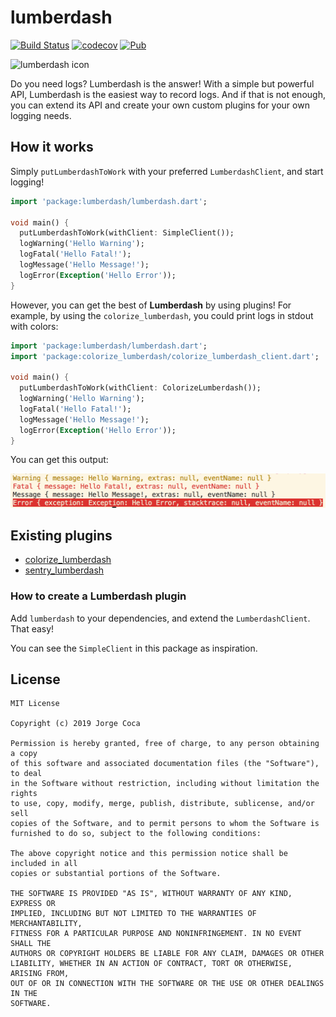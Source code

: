 # lumberdash

[![Build Status](https://travis-ci.com/jorgecoca/lumberdash.svg?branch=master)](https://travis-ci.com/jorgecoca/lumberdash)
[![codecov](https://codecov.io/gh/jorgecoca/lumberdash/branch/master/graph/badge.svg)](https://codecov.io/gh/jorgecoca/lumberdash)
[![Pub](https://img.shields.io/pub/v/lumberdash.svg)](https://pub.dartlang.org/packages/lumberdash)

![lumberdash icon](./art/lumberdash.png)

Do you need logs? Lumberdash is the answer! With a simple but powerful API, Lumberdash is the easiest way to record logs. 
And if that is not enough, you can extend its API and create your own custom plugins for your own logging needs.

## How it works

Simply `putLumberdashToWork` with your preferred `LumberdashClient`, and start logging!

```dart
import 'package:lumberdash/lumberdash.dart';

void main() {
  putLumberdashToWork(withClient: SimpleClient());
  logWarning('Hello Warning');
  logFatal('Hello Fatal!');
  logMessage('Hello Message!');
  logError(Exception('Hello Error'));
}
```

However, you can get the best of **Lumberdash** by using plugins! For example, by using the `colorize_lumberdash`, you could print logs in stdout with colors:

```dart
import 'package:lumberdash/lumberdash.dart';
import 'package:colorize_lumberdash/colorize_lumberdash_client.dart';

void main() {
  putLumberdashToWork(withClient: ColorizeLumberdash());
  logWarning('Hello Warning');
  logFatal('Hello Fatal!');
  logMessage('Hello Message!');
  logError(Exception('Hello Error'));
}
```

You can get this output:

![colorized](./art/colorized.png)

## Existing plugins

- [colorize_lumberdash](https://pub.dartlang.org/packages/colorize_lumberdash)
- [sentry_lumberdash](https://pub.dartlang.org/packages/sentry_lumberdash)

### How to create a Lumberdash plugin

Add `lumberdash` to your dependencies, and extend the `LumberdashClient`. That easy!

You can see the `SimpleClient` in this package as inspiration.

## License

```
MIT License

Copyright (c) 2019 Jorge Coca

Permission is hereby granted, free of charge, to any person obtaining a copy
of this software and associated documentation files (the "Software"), to deal
in the Software without restriction, including without limitation the rights
to use, copy, modify, merge, publish, distribute, sublicense, and/or sell
copies of the Software, and to permit persons to whom the Software is
furnished to do so, subject to the following conditions:

The above copyright notice and this permission notice shall be included in all
copies or substantial portions of the Software.

THE SOFTWARE IS PROVIDED "AS IS", WITHOUT WARRANTY OF ANY KIND, EXPRESS OR
IMPLIED, INCLUDING BUT NOT LIMITED TO THE WARRANTIES OF MERCHANTABILITY,
FITNESS FOR A PARTICULAR PURPOSE AND NONINFRINGEMENT. IN NO EVENT SHALL THE
AUTHORS OR COPYRIGHT HOLDERS BE LIABLE FOR ANY CLAIM, DAMAGES OR OTHER
LIABILITY, WHETHER IN AN ACTION OF CONTRACT, TORT OR OTHERWISE, ARISING FROM,
OUT OF OR IN CONNECTION WITH THE SOFTWARE OR THE USE OR OTHER DEALINGS IN THE
SOFTWARE.
```